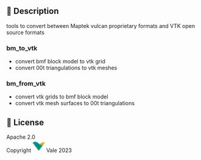 ## 📌 Description
tools to convert between Maptek vulcan proprietary formats and VTK open source formats
### bm_to_vtk
 - convert bmf block model to vtk grid
 - convert 00t triangulations to vtk meshes
### bm_from_vtk
 - convert vtk grids to bmf block model
 - convert vtk mesh surfaces to 00t triangulations
## 💎 License
Apache 2.0  
Copyright ![vale_logo_only](https://github.com/pemn/assets/blob/main/vale_logo_only_r.svg?raw=true) Vale 2023

